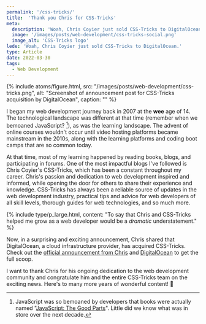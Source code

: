 ```yaml
---
permalink: '/css-tricks/'
title:  'Thank you Chris for CSS-Tricks'
meta: 
  description: 'Woah, Chris Coyier just sold CSS-Tricks to DigitalOcean.'
  image: '/images/posts/web-development/css-tricks-social.png'
  image_alt: 'CSS-Tricks logo'
lede: 'Woah, Chris Coyier just sold CSS-Tricks to DigitalOcean.'
type: Article
date: 2022-03-30
tags:
  - Web Development
---
```


{% include atoms/figure.html, src: "/images/posts/web-development/css-tricks.png", alt: "Screenshot of announcement post for CSS-Tricks acquisition by DigitalOcean", caption: "" %}

I began my web development journey back in 2007 at the __wee__ age of 14. The technological landscape was different at that time (remember when we bemoaned JavaScript? [^1]), as was the learning landscape. The advent of online courses wouldn't occur until video hosting platforms became mainstream in the 2010s, along with the learning platforms and coding boot camps that are so common today.
[^1]: JavaScript was so bemoaned by developers that books were actually named "[JavaScript: The Good Parts](https://www.amazon.com/dp/0596517742/ref=cm_sw_r_cp_api_i_5K7Q7CEB1FDPN5SQ41V9)". Little did we know what was in store over the next decade. 

At that time, most of my learning happened by reading books, blogs, and participating in forums. One of the most impactful blogs I've followed is Chris Coyier's CSS-Tricks, which has been a constant throughout my career. Chris's passion and dedication to web development inspired and informed, while opening the door for others to share their experience and knowledge. CSS-Tricks has always been a reliable source of updates in the web development industry, practical tips and advice for web developers of all skill levels, thorough guides for web technologies, and so much more. 

{% include type/p_large.html, content: "To say that Chris and CSS-Tricks helped me grow as a web developer would be a <em>dramatic</em> understatement." %}

Now, in a surprising and exciting announcement, Chris shared that DigitalOcean, a cloud infrastructure provider, has acquired CSS-Tricks. Check out the <a href="https://css-tricks.com/css-tricks-is-joining-digitalocean/" target="_blank" rel="noopener">official announcement from Chris</a> and <a href="https://www.digitalocean.com/blog/css-tricks-joins-digitalocean" target="_blank" rel="noopener">DigitalOcean</a> to get the full scoop.

I want to thank Chris for his ongoing dedication to the web development community and congratulate him and the entire CSS-Tricks team on the exciting news. Here's to many more years of wonderful content! 🎉
